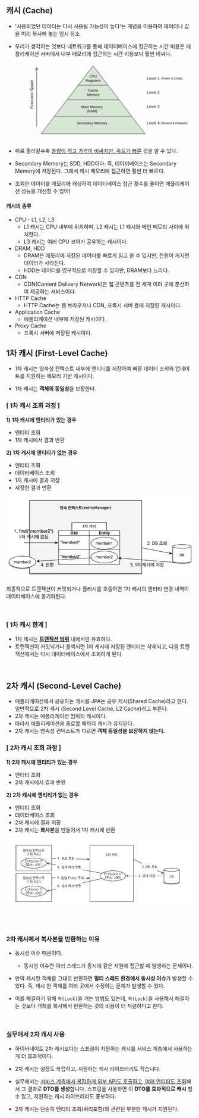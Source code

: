 ## 캐시 (Cache)

- '사용되었던 데이터는 다시 사용될 가능성이 높다'는 개념을 이용하여 데이터나 값을 미리 복사해 놓는 임시 장소

- 우리가 생각하는 것보다 네트워크를 통해 데이터베이스에 접근하는 시간 비용은 애플리케이션 서버에서 내부 메모리에 접근하는 시간 비용보다 훨씬 비싸다.

![](img/jpa_cache_1.png)

- 위로 올라갈수록 <u>용량이 적고 가격이 비싸지만, 속도가 빠른</u> 것을 알 수 있다.

- Secondary Memory는 SDD, HDD이다. 즉, 데이터베이스는 Secondary Memory에 저장된다. 그래서 캐시 메모리에 접근하면 훨씬 더 빠르다.

- 조회한 데이터를 메모리에 캐싱하여 데이터베이스 접근 횟수를 줄이면 애플리케이션 성능을 개선할 수 있어!

#### 캐시의 종류
- CPU - L1, L2, L3
    - L1 캐시는 CPU 내부에 위치하며, L2 캐시는 L1 캐시와 메인 메모리 사이에 위치한다.
    - L3 캐시는 여러 CPU 코어가 공유하는 캐시이다.
- DRAM, HDD
    - DRAM은 메모리에 저장된 데이터를 빠르게 읽고 쓸 수 있지만, 전원이 꺼지면 데이터가 사라진다.
    - HDD는 데이터를 영구적으로 저장할 수 있지만, DRAM보다 느리다.
- CDN
    - CDN(Content Delivery Network)은 웹 콘텐츠를 전 세계 여러 곳에 분산하여 제공하는 서비스이다.
- HTTP Cache
    - HTTP Cache는 웹 브라우저나 CDN, 프록시 서버 등에 저장된 캐시이다.
- Application Cache
    - 애플리케이션 내부에 저장된 캐시이다.
- Proxy Cache
    - 프록시 서버에 저장된 캐시이다.

## 1차 캐시 (First-Level Cache)

- 1차 캐시는 영속성 컨텍스트 내부에 엔티티를 저장하여 빠른 데이터 조회와 업데이트를 지원하는 메모리 기반 캐시이다.

- 1차 캐시는 **객체의 동일성**을 보장한다.

### [ 1차 캐시 조회 과정 ]

**1\) 1차 캐시에 엔티티가 있는 경우**

- 엔티티 조회
- 1차 캐시에서 결과 반환

**2\) 1차 캐시에 엔티티가 없는 경우**

- 엔티티 조회
- 데이터베이스 조회
- 1차 캐시에 결과 저장
- 저장한 결과 반환

![](img/jpa_cache_2.png)

최종적으로 트랜잭션이 커밋되거나 플러시를 호출하면 1차 캐시의 엔티티 변경 내역이 데이터베이스에 동기화된다.

<br>

### [ 1차 캐시 한계 ]

- 1차 캐시는 <u>**트랜잭션 범위**</u> 내에서만 유효하다.
- 트랜잭션이 커밋되거나 롤백되면 1차 캐시에 저장된 엔티티는 삭제되고, 다음 트랜잭션에서는 다시 데이터베이스에서 조회하게 된다.

<br>

## 2차 캐시 (Second-Level Cache)

- 애플리케이션에서 공유하는 캐시를 JPA는 공유 캐시(Shared Cache)라고 한다. 일반적으로 2차 캐시 (Second Level Cache, L2 Cache)라고 부른다.
- 2차 캐시는 애플리케이션 범위의 캐시이다.
- 따라서 애플리케이션을 종료할 때까지 캐시가 유지된다.
- 2차 캐시는 영속성 컨텍스트가 다르면 **객체 동일성을 보장하지 않는다.**

### [ 2차 캐시 조회 과정 ]

**1\) 2차 캐시에 엔티티가 있는 경우**

- 엔티티 조회
- 2차 캐시에서 결과 반환

**2\) 2차 캐시에 엔티티가 없는 경우**

- 엔티티 조회
- 데이터베이스 조회
- 2차 캐시에 결과 저장
- 2차 캐시는 **복사본**을 만들어서 1차 캐시에 반환

![](img/jpa_cache_3.png)


<br>

### 2차 캐시에서 복사본을 반환하는 이유

- 동시성 이슈 때문이다.
    - 동시성 이슈란 여러 스레드가 동시에 같은 자원에 접근할 때 발생하는 문제이다.

- 만약 캐시한 객체를 그대로 반환하면 **멀티 스레드 환경에서 동시성 이슈**가 발생할 수 있다. 즉, 캐시 한 객체를 여러 곳에서 수정하는 문제가 발생할 수 있다.

- 이를 해결하기 위해 `락(Lock)`을 거는 방법도 있는데, `락(Lock)`을 사용해서 해결하는 것보다 객체를 복사해서 반환하는 것의 비용이 더 저렴하다고 한다.

<br>

### 실무에서 2차 캐시 사용

- 하이버네이트 2차 캐시보다는 스프링이 지원하는 캐시를 서비스 계층에서 사용하는 게 더 효과적이다.

- 2차 캐시는 설정도 복잡하고, 지원하는 캐시 라이브러리도 작습니다.

- 실무에서는 <u>서비스 계층에서 복잡하게 외부 API도 호출하고, 여러 엔티티도 조회</u>해서 그 결과로 **DTO를 생성**합니다. 스프링을 사용하면 이 **DTO를 효과적으로 캐시** 할 수 있고, 지원하는 캐시 라이브러리도 풍부하다.

- 2차 캐시는 단순히 엔티티 조회(쿼리포함)와 관련된 부분만 캐시가 지원된다.
